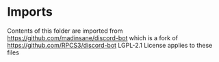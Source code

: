 # Imports
Contents of this folder are imported from https://github.com/madinsane/discord-bot which is a fork of https://github.com/RPCS3/discord-bot
LGPL-2.1 License applies to these files
